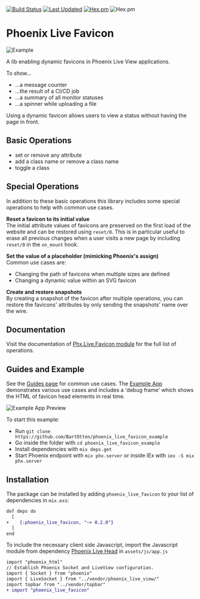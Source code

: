 [![Build Status](https://github.com/BartOtten/phoenix_live_favicon/actions/workflows/elixir.yml/badge.svg?event=push)](https://github.com/BartOtten/phoenix_live_head/actions/workflows/elixir.yml)
[![Last Updated](https://img.shields.io/github/last-commit/BartOtten/phoenix_live_favicon.svg)](https://github.com/BartOtten/phoenix_live_head/commits/main)
[![Hex.pm](https://img.shields.io/hexpm/v/phoenix_live_favicon)](https://hex.pm/packages/phoenix_live_head)
![Hex.pm](https://img.shields.io/hexpm/l/phoenix_live_favicon)

# Phoenix Live Favicon

![Example](example.gif)

A lib enabling dynamic favicons in Phoenix Live View applications.

To show...
- ...a message counter
- ...the result of a CI/CD job
- ...a summary of all monitor statuses
- ...a spinner while uploading a file

Using a dynamic favicon allows users to view a status without
having the page in front.


## Basic Operations
- set or remove any attribute
- add a class name or remove a class name
- toggle a class


## Special Operations
In addition to these basic operations this library includes some
special operations to help with common use cases.

**Reset a favicon to its initial value**  
The initial attribute values of favicons are preserved on the first load
of the website and can be restored using `reset/0`. This is in particular
useful to erase all previous changes when a user visits a new
page by including `reset/0` in the `on_mount` hook.

**Set the value of a placeholder (mimicking Phoenix's assign)**  
Common use cases are:

- Changing the path of favicons when multiple sizes are defined
- Changing a dynamic value within an SVG favicon

**Create and restore snapshots**  
By creating a snapshot of the favicon after multiple operations, you can
restore the favicons' attributes by only sending the snapshots' name over
the wire.


## Documentation
Visit the documentation of [Phx.Live.Favicon module](https://hexdocs.pm/phoenix_live_favicon/Phx.Live.Favicon.html)
for the full list of operations.


## Guides and Example
See the [Guides page](https://hexdocs.pm/phoenix_live_favicon/guides.html) for common use cases.
The [Example App](https://github.com/BartOtten/phoenix_live_favicon_example/) demonstrates various
use cases and includes a 'debug frame' which shows the HTML of favicon head elements in real time.

![Example App Preview](example_app_preview.jpeg)

To start this example:

- Run `git clone https://github.com/BartOtten/phoenix_live_favicon_example`
- Go inside the folder with `cd phoenix_live_favicon_example`
- Install dependencies with `mix deps.get`
- Start Phoenix endpoint with `mix phx.server` or inside IEx with `iex -S mix phx.server`


## Installation
The package can be installed by adding `phoenix_live_favicon` to your list of dependencies in `mix.exs`:

```diff
def deps do
  [
+    {:phoenix_live_favicon, "~> 0.2.0"}
  ]
end
```

To include the necessary client side Javascript, import the Javascript module 
from dependency [Phoenix Live Head](https://github.com/BartOtten/phoenix_live_favicon) in `assets/js/app.js`

```diff
import "phoenix_html"
// Establish Phoenix Socket and LiveView configuration.
import { Socket } from "phoenix"
import { LiveSocket } from "../vendor/phoenix_live_view/"
import topbar from "../vendor/topbar"
+ import "phoenix_live_favicon"
```
